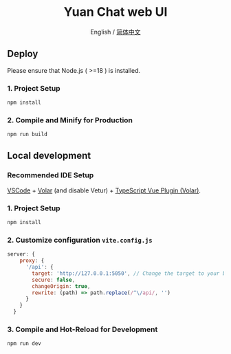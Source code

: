 <div align="center">

# Yuan Chat web UI

English / [简体中文](./README.md)

</div>

## Deploy

Please ensure that Node.js ( >=18 ) is installed.

### 1. Project Setup

```sh
npm install
```

### 2. Compile and Minify for Production

```sh
npm run build
```

## Local development

### Recommended IDE Setup

[VSCode](https://code.visualstudio.com/) + [Volar](https://marketplace.visualstudio.com/items?itemName=Vue.volar) (and disable Vetur) + [TypeScript Vue Plugin (Volar)](https://marketplace.visualstudio.com/items?itemName=Vue.vscode-typescript-vue-plugin).

### 1. Project Setup

```sh
npm install
```

### 2. Customize configuration `vite.config.js`

```javascript
server: {
    proxy: {
      '/api': {
        target: 'http://127.0.0.1:5050', // Change the target to your backend service address
        secure: false,
        changeOrigin: true,
        rewrite: (path) => path.replace(/^\/api/, '')
      }
    }
  }
```

### 3. Compile and Hot-Reload for Development

```sh
npm run dev
```
